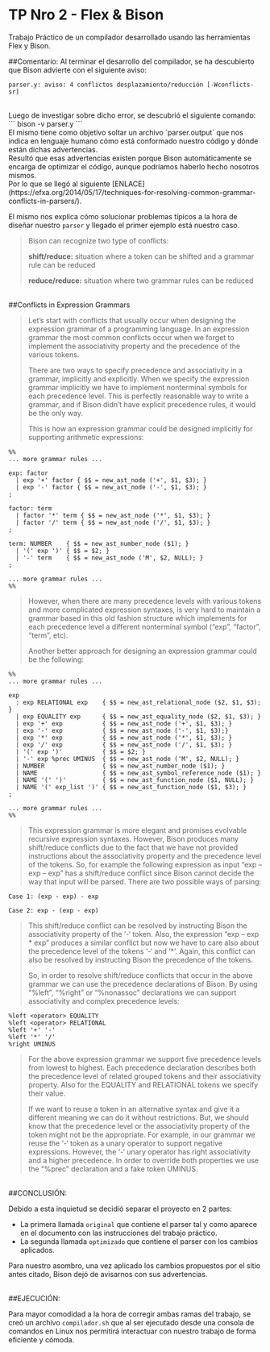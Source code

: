 # TP Nro 2 - Flex & Bison
Trabajo Práctico de un compilador desarrollado usando las herramientas Flex y Bison.


##Comentario:
Al terminar el desarrollo del compilador, se ha descubierto que Bison advierte con el siguiente aviso:
```
parser.y: aviso: 4 conflictos desplazamiento/reducción [-Wconflicts-sr]
```
<br />
Luego de investigar sobre dicho error, se descubrió el siguiente comando:
```
bison -v parser.y
```
<br />
El mismo tiene como objetivo soltar un archivo `parser.output` que nos indica en lenguaje humano cómo está conformado nuestro código y dónde están dichas advertencias.

<br />
Resultó que esas advertencias existen porque Bison automáticamente se encarga de optimizar el código, aunque podríamos haberlo hecho nosotros mismos.
<br />
Por lo que se llegó al siguiente [ENLACE](https://efxa.org/2014/05/17/techniques-for-resolving-common-grammar-conflicts-in-parsers/).

El mismo nos explica cómo solucionar problemas típicos a la hora de diseñar nuestro `parser` y llegado el primer ejemplo está nuestro caso.


>Bison can recognize two type of conflicts:
>
>    **shift/reduce:** situation where a token can be shifted and a grammar rule can be reduced
>
>    **reduce/reduce:** situation where two grammar rules can be reduced

<br />
##Conflicts in Expression Grammars

>Let’s start with conflicts that usually occur when designing the expression grammar of a programming language. In an expression grammar the most common conflicts occur when we forget to implement the associativity property and the precedence of the various tokens.
>
>There are two ways to specify precedence and associativity in a grammar, implicitly and explicitly. When we specify the expression grammar implicitly we have to implement nonterminal symbols for each precedence level. This is perfectly reasonable way to write a grammar, and if Bison didn’t have explicit precedence rules, it would be the only way.
>
>This is how an expression grammar could be designed implicitly for supporting arithmetic expressions:

```
%%
... more grammar rules ...

exp: factor
  | exp '+' factor { $$ = new_ast_node ('+', $1, $3); }
  | exp '-' factor { $$ = new_ast_node ('-', $1, $3); }
;

factor: term
  | factor '*' term { $$ = new_ast_node ('*', $1, $3); }
  | factor '/' term { $$ = new_ast_node ('/', $1, $3); }
;

term: NUMBER    { $$ = new_ast_number_node ($1); }
  | '(' exp ')' { $$ = $2; }
  | '-' term    { $$ = new_ast_node ('M', $2, NULL); }
;

... more grammar rules ...
%%
```

>However, when there are many precedence levels with various tokens and more complicated expression syntaxes, is very hard to maintain a grammar based in this old fashion structure which implements for each precedence level a different nonterminal symbol (“exp”, “factor”, “term”, etc).
>
>Another better approach for designing an expression grammar could be the following:

```
%%
... more grammar rules ...

exp
  : exp RELATIONAL exp    { $$ = new_ast_relational_node ($2, $1, $3); }
  | exp EQUALITY exp      { $$ = new_ast_equality_node ($2, $1, $3); }
  | exp '+' exp           { $$ = new_ast_node ('+', $1, $3); }
  | exp '-' exp           { $$ = new_ast_node ('-', $1, $3);}
  | exp '*' exp           { $$ = new_ast_node ('*', $1, $3); }
  | exp '/' exp           { $$ = new_ast_node ('/', $1, $3); }
  | '(' exp ')'           { $$ = $2; }
  | '-' exp %prec UMINUS  { $$ = new_ast_node ('M', $2, NULL); }
  | NUMBER                { $$ = new_ast_number_node ($1); }
  | NAME                  { $$ = new_ast_symbol_reference_node ($1); }
  | NAME '(' ')'          { $$ = new_ast_function_node ($1, NULL); }
  | NAME '(' exp_list ')' { $$ = new_ast_function_node ($1, $3); }
;

... more grammar rules ...
%%
```

>This expression grammar is more elegant and promises evolvable recursive expression syntaxes. However, Bison produces many shift/reduce conflicts due to the fact that we have not provided instructions about the associativity property and the precedence level of the tokens. So, for example the following expression as input “exp – exp – exp” has a shift/reduce conflict since Bison cannot decide the way that input will be parsed. There are two possible ways of parsing:

```
Case 1: (exp - exp) - exp

Case 2: exp - (exp - exp)
```

>This shift/reduce conflict can be resolved by instructing Bison the associativity property of the ‘-‘ token. Also, the expression “exp – exp * exp” produces a similar conflict but now we have to care also about the precedence level of the tokens ‘-‘ and ‘*’. Again, this conflict can also be resolved by instructing Bison the precedence of the tokens.
>
>So, in order to resolve shift/reduce conflicts that occur in the above grammar we can use the precedence declarations of Bison. By using “%left”, “%right” or “%nonassoc” declarations we can support associativity and complex precedence levels:

```
%left <operator> EQUALITY
%left <operator> RELATIONAL
%left '+' '-'
%left '*' '/'
%right UMINUS
```

>For the above expression grammar we support five precedence levels from lowest to highest. Each precedence declaration describes both the precedence level of related grouped tokens and their associativity property. Also for the EQUALITY and RELATIONAL tokens we specify their value.
>
>If we want to reuse a token in an alternative syntax and give it a different meaning we can do it without restrictions. But, we should know that the precedence level or the associativity property of the token might not be the appropriate. For example, in our grammar we reuse the ‘-‘ token as a unary operator to support negative expressions. However, the ‘-‘ unary operator has right associativity and a higher precedence. In order to override both properties we use the “%prec” declaration and a fake token UMINUS.

<br />
##CONCLUSIÓN:

Debido a esta inquietud se decidió separar el proyecto en 2 partes:
- La primera llamada `original` que contiene el parser tal y como aparece en el documento con las instrucciones del trabajo práctico.
- La segunda llamada `optimizado` que contiene el parser con los cambios aplicados.

Para nuestro asombro, una vez aplicado los cambios propuestos por el sitio antes citado, Bison dejó de avisarnos con sus advertencias.

<br />
##EJECUCIÓN:

Para mayor comodidad a la hora de corregir ambas ramas del trabajo, se creó un archivo `compilador.sh` que al ser ejecutado desde una consola de comandos en Linux nos permitirá interactuar con nuestro trabajo de forma eficiente y cómoda.
